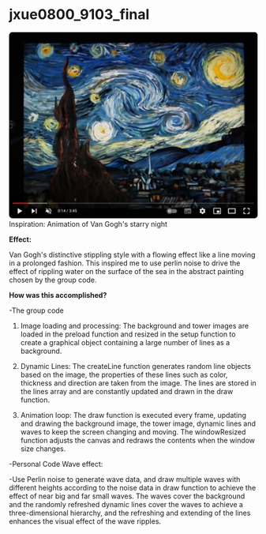 # jxue0800_9103_final




![starry night](assets/starry%20night.png)
Inspiration: Animation of Van Gogh's starry night

**Effect:**

Van Gogh's distinctive stippling style with a flowing effect like a line moving in a prolonged fashion. This inspired me to use perlin noise to drive the effect of rippling water on the surface of the sea in the abstract painting chosen by the group code.






**How was this accomplished?**

-The group code

1. Image loading and processing: The background and tower images are loaded in the preload function and resized in the setup function to create a graphical object containing a large number of lines as a background.

1. Dynamic Lines: The createLine function generates random line objects based on the image, the properties of these lines such as color, thickness and direction are taken from the image. The lines are stored in the lines array and are constantly updated and drawn in the draw function.

1. Animation loop: The draw function is executed every frame, updating and drawing the background image, the tower image, dynamic lines and waves to keep the screen changing and moving. The windowResized function adjusts the canvas and redraws the contents when the window size changes.








-Personal Code Wave effect:

 -Use Perlin noise to generate wave data, and draw multiple waves with different heights according to the noise data in draw function to achieve the effect of near big and far small waves. The waves cover the background and the randomly refreshed dynamic lines cover the waves to achieve a three-dimensional hierarchy, and the refreshing and extending of the lines enhances the visual effect of the wave ripples.
